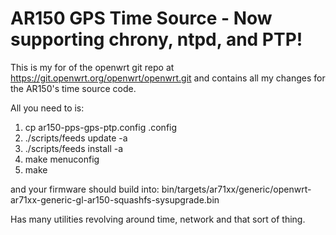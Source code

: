 # AR150 GPS Time Source - Now supporting chrony, ntpd, and PTP!

This is my for of the openwrt git repo at https://git.openwrt.org/openwrt/openwrt.git
and contains all my changes for the AR150's time source code.

All you need to is:

1. cp ar150-pps-gps-ptp.config .config
2. ./scripts/feeds update -a
3. ./scripts/feeds install -a
4. make menuconfig
5. make

and your firmware should build into: bin/targets/ar71xx/generic/openwrt-ar71xx-generic-gl-ar150-squashfs-sysupgrade.bin

Has many utilities revolving around time, network and that sort of thing.
